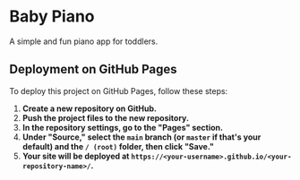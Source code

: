 # Baby Piano

A simple and fun piano app for toddlers.

## Deployment on GitHub Pages

To deploy this project on GitHub Pages, follow these steps:

1.  **Create a new repository on GitHub.**
2.  **Push the project files to the new repository.**
3.  **In the repository settings, go to the "Pages" section.**
4.  **Under "Source," select the `main` branch (or `master` if that's your default) and the `/ (root)` folder, then click "Save."**
5.  **Your site will be deployed at `https://<your-username>.github.io/<your-repository-name>/`.**
